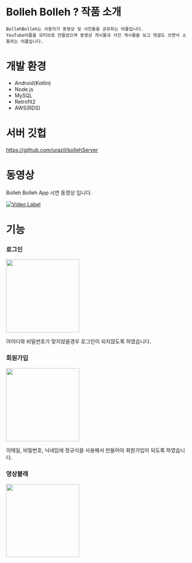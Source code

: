 # Bolleh Bolleh ? 작품 소개
```
BollehBolleh는 사용자가 동영상 및 사진들을 공유하는 어플입니다.
YouTube어플을 모티브로 만들었으며 동영상 게시물과 사진 게시물을 보고 댓글도 쓰면서 소통하는 어플입니다.
```

# 개발 환경 
* Android(Kotlin)
* Node.js
* MySQL
* Retrofit2
* AWS(RDS)

# 서버 깃헙

https://github.com/urazil/bollehServer

 # 동영상
 
Bolleh Bolleh App 시연 동영상 입니다.


[![Video Label](https://user-images.githubusercontent.com/48799375/81665852-35577100-947c-11ea-8b83-d168658f1cac.png)](https://youtu.be/EG6hmDY5EtI?t=0s)




# 기능

### 로그인 

<div>
  <img src="https://user-images.githubusercontent.com/48799375/81666949-a77c8580-947d-11ea-9b6e-2abe38404fca.png" width="200"></img>
</div>

아이디와 비밀번호가 맞지않을경우 로그인이 되지않도록 하였습니다.

### 회원가입

<div>
  <img src="(https://user-images.githubusercontent.com/48799375/81667430-38ebf780-947e-11ea-9773-bca5439614f5.png" width="200"></img>
</div>

 이메일, 비밀번호, 닉네임에 정규식을 사용해서 만들어야 회원가입이 되도록 하였습니다.

### 영상볼래

<div>
  <img src="(https://user-images.githubusercontent.com/48799375/81667928-e7903800-947e-11ea-8bdd-c217261d1702.png" width="200"></img>
</div>










